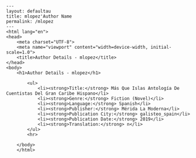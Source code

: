 
    ---
    layout: defaultau
    title: mlopez'Author Name 
    permalink: /mlopez
    ---
    <html lang="en">
    <head>
        <meta charset="UTF-8">
        <meta name="viewport" content="width=device-width, initial-scale=1.0">
        <title>Author Details - mlopez</title>
    </head>
    <body>
        <h1>Author Details - mlopez</h1>
        
            <ul>
                <li><strong>Title:</strong> Más Que Islas Antología De Cuentistas Del Gran Caribe Hispano</li>
                <li><strong>Genre:</strong> Fiction (Novel)</li>
                <li><strong>Language:</strong> Spanish</li>
                <li><strong>Publisher:</strong> Mérida La Moderna</li>
                <li><strong>Publication City:</strong> galisteo_spain</li>
                <li><strong>Publication Date:</strong> 2019</li>
                <li><strong>Translation:</strong> n</li>
            </ul>
            <hr>
            
        </body>
        </html>
        